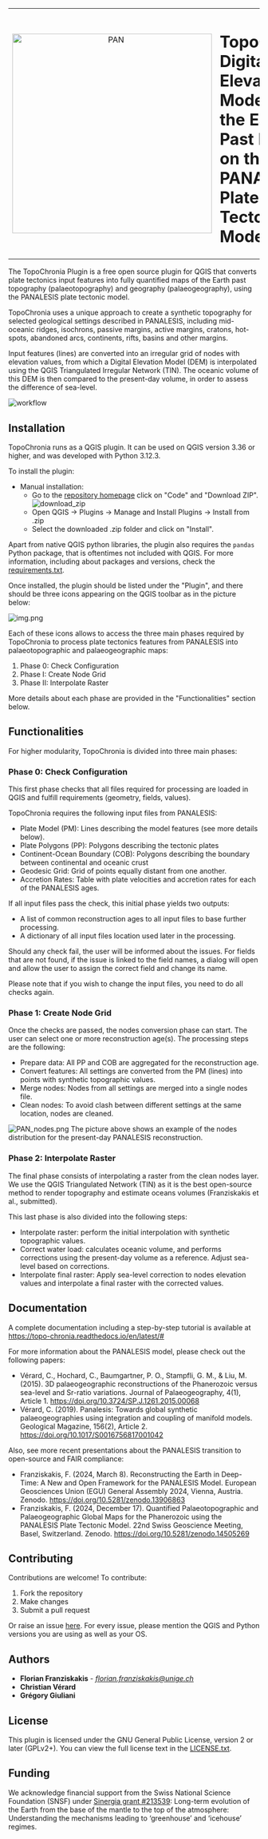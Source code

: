 <table>
  <tr>
    <td style="width: 40%; text-align: center;">
      <img src="PAN_logo.svg" alt="PAN" width="400"/>
    </td>
    <td style="width: 60%;">
      <h1>TopoChronia: Digital Elevation Models of the Earth Past based on the PANALESIS Plate Tectonic Model</h1>
    </td>
  </tr>
</table>



The TopoChronia Plugin is a free open source plugin 
for QGIS that converts plate tectonics input features into fully quantified 
maps of the Earth past topography (palaeotopography) and geography (palaeogeography),
using the PANALESIS plate tectonic model.

TopoChronia uses a unique approach to create a synthetic topography for selected
geological settings described in PANALESIS, including mid-oceanic ridges, isochrons,
passive margins, active margins, cratons, hot-spots, abandoned arcs, continents, rifts,
basins and other margins.

Input features (lines) are converted into an irregular grid of nodes with elevation
values, from which a Digital Elevation Model (DEM) is interpolated using the QGIS 
Triangulated Irregular Network (TIN). The oceanic volume of this DEM is then compared 
to the present-day volume, in order to assess the difference of sea-level.

![workflow](workflow.png)
## Installation

TopoChronia runs as a QGIS plugin. It can be used on QGIS version 3.36 or higher, and was developed with Python 3.12.3.

To install the plugin:

* Manual installation:
  - Go to the [repository homepage](https://github.com/florianfranz/topo_chronia) click on "Code" and "Download ZIP". 
  ![download_zip](download_zip.png)
  - Open QGIS → Plugins → Manage and Install Plugins → Install from .zip
  - Select the downloaded .zip folder and click on "Install".

Apart from native QGIS python libraries, the plugin also requires the `pandas` Python package, that is oftentimes not
included with QGIS. For more information, including about packages and versions, check the [requirements.txt](./requirements.txt).  


Once installed, the plugin should be listed under the "Plugin", and there should be three icons appearing on the QGIS 
toolbar as in the picture below:

![img.png](img.png)

Each of these icons allows to access the three main phases required by TopoChronia to process plate tectonics features 
from PANALESIS into palaeotopographic and palaeogeographic maps:

1. Phase 0: Check Configuration
2. Phase I: Create Node Grid
3. Phase II: Interpolate Raster

More details about each phase are provided in the "Functionalities" section below.

## Functionalities

For higher modularity, TopoChronia is divided into three main phases:

### Phase 0: Check Configuration
This first phase checks that all files required for processing are loaded in QGIS and fulfill requirements 
(geometry, fields, values).

TopoChronia requires the following input files from PANALESIS:
- Plate Model (PM): Lines describing the model features (see more details below).
- Plate Polygons (PP): Polygons describing the tectonic plates
- Continent-Ocean Boundary (COB): Polygons describing the boundary between continental and oceanic crust
- Geodesic Grid: Grid of points equally distant from one another.
- Accretion Rates: Table with plate velocities and accretion rates for each of the PANALESIS ages.

If all input files pass the check, this initial phase yields two outputs:
- A list of common reconstruction ages to all input files to base further processing.
- A dictionary of all input files location used later in the processing.

Should any check fail, the user will be informed about the issues. For fields that are not found, if the issue is linked
to the field names, a dialog will open and allow the user to assign the correct field and change its name.

Please note that if you wish to change the input files, you need to do all checks again.

### Phase 1: Create Node Grid

Once the checks are passed, the nodes conversion phase can start. The user can select one or more reconstruction age(s).
The processing steps are the following:

* Prepare data: All PP and COB are aggregated for the reconstruction age.
* Convert features: All settings are converted from the PM (lines) into points with synthetic topographic values.
* Merge nodes: Nodes from all settings are merged into a single nodes file.
* Clean nodes: To avoid clash between different settings at the same location, nodes are cleaned.

![PAN_nodes.png](PAN_nodes.png)
The picture above shows an example of the nodes distribution for the present-day PANALESIS reconstruction.

### Phase 2: Interpolate Raster

The final phase consists of interpolating a raster from the clean nodes layer. We use the QGIS
Triangulated Network (TIN) as it is the best open-source method to render topography and estimate oceans
volumes (Franziskakis et al., submitted).

This last phase is also divided into the following steps:

* Interpolate raster: perform the initial interpolation with synthetic topographic values.
* Correct water load: calculates oceanic volume, and performs corrections using the present-day volume as a reference. Adjust sea-level based on corrections.
* Interpolate final raster: Apply sea-level correction to nodes elevation values and interpolate a final raster with the corrected values.


## Documentation

A complete documentation including a step-by-step tutorial is available at https://topo-chronia.readthedocs.io/en/latest/#

For more information about the PANALESIS model, please check out the following papers:

* Vérard, C., Hochard, C., Baumgartner, P. O., Stampfli, G. M., & Liu, M. (2015). 3D palaeogeographic reconstructions of the Phanerozoic versus sea-level and Sr-ratio variations. Journal of Palaeogeography, 4(1), Article 1. https://doi.org/10.3724/SP.J.1261.2015.00068
* Vérard, C. (2019). Panalesis: Towards global synthetic palaeogeographies using integration and coupling of manifold models. Geological Magazine, 156(2), Article 2. https://doi.org/10.1017/S0016756817001042

Also, see more recent presentations about the PANALESIS transition to open-source and FAIR compliance:
* Franziskakis, F. (2024, March 8). Reconstructing the Earth in Deep-Time: A New and Open Framework for the PANALESIS Model. European Geosciences Union (EGU) General Assembly 2024, Vienna, Austria. Zenodo. https://doi.org/10.5281/zenodo.13906863
* Franziskakis, F. (2024, December 17). Quantified Palaeotopographic and Palaeogeographic Global Maps for the Phanerozoic using the PANALESIS Plate Tectonic Model. 22nd Swiss Geoscience Meeting, Basel, Switzerland. Zenodo. https://doi.org/10.5281/zenodo.14505269

## Contributing

Contributions are welcome! To contribute:
1. Fork the repository 
2. Make changes 
3. Submit a pull request

Or raise an issue [here](https://github.com/florianfranz/topo_chronia/issues). For every issue, please mention the QGIS and
Python versions you are using as well as your OS.

## Authors

* **Florian Franziskakis** - *florian.franziskakis@unige.ch*
* **Christian Vérard**
* **Grégory Giuliani**

## License

This plugin is licensed under the GNU General Public License, version 2 or later (GPLv2+). 
You can view the full license text in the [LICENSE.txt](./LICENSE.txt).

## Funding

We acknowledge financial support from the Swiss National Science Foundation (SNSF) under [Sinergia grant #213539](https://data.snf.ch/grants/grant/213539): Long-term 
evolution of the Earth from the base of the mantle to the top of the atmosphere: Understanding the mechanisms leading to 
‘greenhouse’ and ‘icehouse’ regimes.
